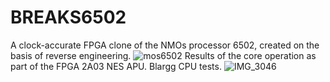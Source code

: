 # BREAKS6502
A clock-accurate FPGA clone of the NMOs processor 6502, created on the basis of reverse engineering.
![mos6502](https://github.com/user-attachments/assets/6a017381-b5b0-4531-bb28-27f9e5795a39)
Results of the core operation as part of the FPGA 2A03 NES APU. Blargg CPU tests.
![IMG_3046](https://github.com/user-attachments/assets/b6e75e27-2aec-44c3-ac50-1a53e20adcd7)
